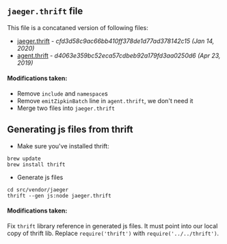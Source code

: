 ## `jaeger.thrift` file

This file is a concataned version of following files:
- [jaeger.thrift](https://github.com/jaegertracing/jaeger-idl/blob/master/thrift/jaeger.thrift) - *cfd3d58c9ac66bb410ff378de1d77ad378142c15 (Jan 14, 2020)*
- [agent.thrift](https://github.com/jaegertracing/jaeger-idl/blob/master/thrift/agent.thrift) - *d4063e359bc52eca57cdbeb92a179fd3aa0250d6 (Apr 23, 2019)*

#### Modifications taken:
- Remove `include` and `namespace`s
- Remove `emitZipkinBatch` line in `agent.thrift`, we don't need it
- Merge two files into `jaeger.thrift`

## Generating js files from thrift

- Make sure you've installed thrift:
```
brew update
brew install thrift
```

- Generate js files
```
cd src/vendor/jaeger
thrift --gen js:node jaeger.thrift
```

#### Modifications taken:

Fix `thrift` library reference in generated js files. It must point into our local copy of thrift lib. Replace `require('thrift')` with `require('../../thrift')`.
